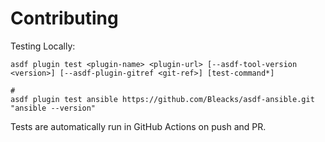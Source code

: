 # Contributing

Testing Locally:

```shell
asdf plugin test <plugin-name> <plugin-url> [--asdf-tool-version <version>] [--asdf-plugin-gitref <git-ref>] [test-command*]

#
asdf plugin test ansible https://github.com/Bleacks/asdf-ansible.git "ansible --version"
```

Tests are automatically run in GitHub Actions on push and PR.
